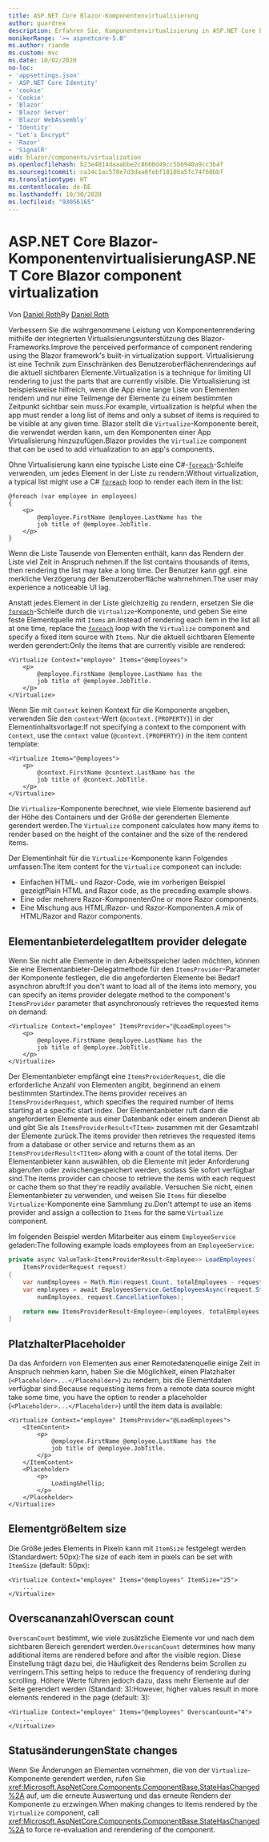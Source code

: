 ```yaml
---
title: ASP.NET Core Blazor-Komponentenvirtualisierung
author: guardrex
description: Erfahren Sie, Komponentenvirtualisierung in ASP.NET Core Blazor-Apps verwendet wird.
monikerRange: '>= aspnetcore-5.0'
ms.author: riande
ms.custom: mvc
ms.date: 10/02/2020
no-loc:
- 'appsettings.json'
- 'ASP.NET Core Identity'
- 'cookie'
- 'Cookie'
- 'Blazor'
- 'Blazor Server'
- 'Blazor WebAssembly'
- 'Identity'
- "Let's Encrypt"
- 'Razor'
- 'SignalR'
uid: blazor/components/virtualization
ms.openlocfilehash: b23e4814daaabbe2c8660d49cc5b6940a9cc3b4f
ms.sourcegitcommit: ca34c1ac578e7d3daa0febf1810ba5fc74f60bbf
ms.translationtype: HT
ms.contentlocale: de-DE
ms.lasthandoff: 10/30/2020
ms.locfileid: "93056165"
---
```

# <a name="aspnet-core-no-locblazor-component-virtualization"></a><span data-ttu-id="d6ec6-103">ASP.NET Core Blazor-Komponentenvirtualisierung</span><span class="sxs-lookup"><span data-stu-id="d6ec6-103">ASP.NET Core Blazor component virtualization</span></span>

<span data-ttu-id="d6ec6-104">Von [Daniel Roth](https://github.com/danroth27)</span><span class="sxs-lookup"><span data-stu-id="d6ec6-104">By [Daniel Roth](https://github.com/danroth27)</span></span>

<span data-ttu-id="d6ec6-105">Verbessern Sie die wahrgenommene Leistung von Komponentenrendering mithilfe der integrierten Virtualisierungsunterstützung des Blazor-Frameworks.</span><span class="sxs-lookup"><span data-stu-id="d6ec6-105">Improve the perceived performance of component rendering using the Blazor framework's built-in virtualization support.</span></span> <span data-ttu-id="d6ec6-106">Virtualisierung ist eine Technik zum Einschränken des Benutzeroberflächenrenderings auf die aktuell sichtbaren Elemente.</span><span class="sxs-lookup"><span data-stu-id="d6ec6-106">Virtualization is a technique for limiting UI rendering to just the parts that are currently visible.</span></span> <span data-ttu-id="d6ec6-107">Die Virtualisierung ist beispielsweise hilfreich, wenn die App eine lange Liste von Elementen rendern und nur eine Teilmenge der Elemente zu einem bestimmten Zeitpunkt sichtbar sein muss.</span><span class="sxs-lookup"><span data-stu-id="d6ec6-107">For example, virtualization is helpful when the app must render a long list of items and only a subset of items is required to be visible at any given time.</span></span> <span data-ttu-id="d6ec6-108">Blazor stellt die `Virtualize`-Komponente bereit, die verwendet werden kann, um den Komponenten einer App Virtualisierung hinzuzufügen.</span><span class="sxs-lookup"><span data-stu-id="d6ec6-108">Blazor provides the `Virtualize` component that can be used to add virtualization to an app's components.</span></span>

<span data-ttu-id="d6ec6-109">Ohne Virtualisierung kann eine typische Liste eine C#-[`foreach`](/dotnet/csharp/language-reference/keywords/foreach-in)-Schleife verwenden, um jedes Element in der Liste zu rendern:</span><span class="sxs-lookup"><span data-stu-id="d6ec6-109">Without virtualization, a typical list might use a C# [`foreach`](/dotnet/csharp/language-reference/keywords/foreach-in) loop to render each item in the list:</span></span>

```razor
@foreach (var employee in employees)
{
    <p>
        @employee.FirstName @employee.LastName has the 
        job title of @employee.JobTitle.
    </p>
}
```

<span data-ttu-id="d6ec6-110">Wenn die Liste Tausende von Elementen enthält, kann das Rendern der Liste viel Zeit in Anspruch nehmen.</span><span class="sxs-lookup"><span data-stu-id="d6ec6-110">If the list contains thousands of items, then rendering the list may take a long time.</span></span> <span data-ttu-id="d6ec6-111">Der Benutzer kann ggf. eine merkliche Verzögerung der Benutzeroberfläche wahrnehmen.</span><span class="sxs-lookup"><span data-stu-id="d6ec6-111">The user may experience a noticeable UI lag.</span></span>

<span data-ttu-id="d6ec6-112">Anstatt jedes Element in der Liste gleichzeitig zu rendern, ersetzen Sie die [`foreach`](/dotnet/csharp/language-reference/keywords/foreach-in)-Schleife durch die `Virtualize`-Komponente, und geben Sie eine feste Elementquelle mit `Items` an.</span><span class="sxs-lookup"><span data-stu-id="d6ec6-112">Instead of rendering each item in the list all at one time, replace the [`foreach`](/dotnet/csharp/language-reference/keywords/foreach-in) loop with the `Virtualize` component and specify a fixed item source with `Items`.</span></span> <span data-ttu-id="d6ec6-113">Nur die aktuell sichtbaren Elemente werden gerendert:</span><span class="sxs-lookup"><span data-stu-id="d6ec6-113">Only the items that are currently visible are rendered:</span></span>

```razor
<Virtualize Context="employee" Items="@employees">
    <p>
        @employee.FirstName @employee.LastName has the 
        job title of @employee.JobTitle.
    </p>
</Virtualize>
```

<span data-ttu-id="d6ec6-114">Wenn Sie mit `Context` keinen Kontext für die Komponente angeben, verwenden Sie den `context`-Wert (`@context.{PROPERTY}`) in der Elementinhaltsvorlage:</span><span class="sxs-lookup"><span data-stu-id="d6ec6-114">If not specifying a context to the component with `Context`, use the `context` value (`@context.{PROPERTY}`) in the item content template:</span></span>

```razor
<Virtualize Items="@employees">
    <p>
        @context.FirstName @context.LastName has the 
        job title of @context.JobTitle.
    </p>
</Virtualize>
```

<span data-ttu-id="d6ec6-115">Die `Virtualize`-Komponente berechnet, wie viele Elemente basierend auf der Höhe des Containers und der Größe der gerenderten Elemente gerendert werden.</span><span class="sxs-lookup"><span data-stu-id="d6ec6-115">The `Virtualize` component calculates how many items to render based on the height of the container and the size of the rendered items.</span></span>

<span data-ttu-id="d6ec6-116">Der Elementinhalt für die `Virtualize`-Komponente kann Folgendes umfassen:</span><span class="sxs-lookup"><span data-stu-id="d6ec6-116">The item content for the `Virtualize` component can include:</span></span>

* <span data-ttu-id="d6ec6-117">Einfachen HTML- und Razor-Code, wie im vorherigen Beispiel gezeigt</span><span class="sxs-lookup"><span data-stu-id="d6ec6-117">Plain HTML and Razor code, as the preceding example shows.</span></span>
* <span data-ttu-id="d6ec6-118">Eine oder mehrere Razor-Komponenten</span><span class="sxs-lookup"><span data-stu-id="d6ec6-118">One or more Razor components.</span></span>
* <span data-ttu-id="d6ec6-119">Eine Mischung aus HTML/Razor- und Razor-Komponenten.</span><span class="sxs-lookup"><span data-stu-id="d6ec6-119">A mix of HTML/Razor and Razor components.</span></span>

## <a name="item-provider-delegate"></a><span data-ttu-id="d6ec6-120">Elementanbieterdelegat</span><span class="sxs-lookup"><span data-stu-id="d6ec6-120">Item provider delegate</span></span>

<span data-ttu-id="d6ec6-121">Wenn Sie nicht alle Elemente in den Arbeitsspeicher laden möchten, können Sie eine Elementanbieter-Delegatmethode für den `ItemsProvider`-Parameter der Komponente festlegen, die die angeforderten Elemente bei Bedarf asynchron abruft:</span><span class="sxs-lookup"><span data-stu-id="d6ec6-121">If you don't want to load all of the items into memory, you can specify an items provider delegate method to the component's `ItemsProvider` parameter that asynchronously retrieves the requested items on demand:</span></span>

```razor
<Virtualize Context="employee" ItemsProvider="@LoadEmployees">
    <p>
        @employee.FirstName @employee.LastName has the 
        job title of @employee.JobTitle.
    </p>
</Virtualize>
```

<span data-ttu-id="d6ec6-122">Der Elementanbieter empfängt eine `ItemsProviderRequest`, die die erforderliche Anzahl von Elementen angibt, beginnend an einem bestimmten Startindex.</span><span class="sxs-lookup"><span data-stu-id="d6ec6-122">The items provider receives an `ItemsProviderRequest`, which specifies the required number of items starting at a specific start index.</span></span> <span data-ttu-id="d6ec6-123">Der Elementanbieter ruft dann die angeforderten Elemente aus einer Datenbank oder einem anderen Dienst ab und gibt Sie als `ItemsProviderResult<TItem>` zusammen mit der Gesamtzahl der Elemente zurück.</span><span class="sxs-lookup"><span data-stu-id="d6ec6-123">The items provider then retrieves the requested items from a database or other service and returns them as an `ItemsProviderResult<TItem>` along with a count of the total items.</span></span> <span data-ttu-id="d6ec6-124">Der Elementanbieter kann auswählen, ob die Elemente mit jeder Anforderung abgerufen oder zwischengespeichert werden, sodass Sie sofort verfügbar sind.</span><span class="sxs-lookup"><span data-stu-id="d6ec6-124">The items provider can choose to retrieve the items with each request or cache them so that they're readily available.</span></span> <span data-ttu-id="d6ec6-125">Versuchen Sie nicht, einen Elementanbieter zu verwenden, und weisen Sie `Items` für dieselbe `Virtualize`-Komponente eine Sammlung zu.</span><span class="sxs-lookup"><span data-stu-id="d6ec6-125">Don't attempt to use an items provider and assign a collection to `Items` for the same `Virtualize` component.</span></span>

<span data-ttu-id="d6ec6-126">Im folgenden Beispiel werden Mitarbeiter aus einem `EmployeeService` geladen:</span><span class="sxs-lookup"><span data-stu-id="d6ec6-126">The following example loads employees from an `EmployeeService`:</span></span>

```csharp
private async ValueTask<ItemsProviderResult<Employee>> LoadEmployees(
    ItemsProviderRequest request)
{
    var numEmployees = Math.Min(request.Count, totalEmployees - request.StartIndex);
    var employees = await EmployeesService.GetEmployeesAsync(request.StartIndex, 
        numEmployees, request.CancellationToken);

    return new ItemsProviderResult<Employee>(employees, totalEmployees);
}
```

## <a name="placeholder"></a><span data-ttu-id="d6ec6-127">Platzhalter</span><span class="sxs-lookup"><span data-stu-id="d6ec6-127">Placeholder</span></span>

<span data-ttu-id="d6ec6-128">Da das Anfordern von Elementen aus einer Remotedatenquelle einige Zeit in Anspruch nehmen kann, haben Sie die Möglichkeit, einen Platzhalter (`<Placeholder>...</Placeholder>`) zu rendern, bis die Elementdaten verfügbar sind:</span><span class="sxs-lookup"><span data-stu-id="d6ec6-128">Because requesting items from a remote data source might take some time, you have the option to render a placeholder (`<Placeholder>...</Placeholder>`) until the item data is available:</span></span>

```razor
<Virtualize Context="employee" ItemsProvider="@LoadEmployees">
    <ItemContent>
        <p>
            @employee.FirstName @employee.LastName has the 
            job title of @employee.JobTitle.
        </p>
    </ItemContent>
    <Placeholder>
        <p>
            Loading&hellip;
        </p>
    </Placeholder>
</Virtualize>
```

## <a name="item-size"></a><span data-ttu-id="d6ec6-129">Elementgröße</span><span class="sxs-lookup"><span data-stu-id="d6ec6-129">Item size</span></span>

<span data-ttu-id="d6ec6-130">Die Größe jedes Elements in Pixeln kann mit `ItemSize` festgelegt werden (Standardwert: 50px):</span><span class="sxs-lookup"><span data-stu-id="d6ec6-130">The size of each item in pixels can be set with `ItemSize` (default: 50px):</span></span>

```razor
<Virtualize Context="employee" Items="@employees" ItemSize="25">
    ...
</Virtualize>
```

## <a name="overscan-count"></a><span data-ttu-id="d6ec6-131">Overscananzahl</span><span class="sxs-lookup"><span data-stu-id="d6ec6-131">Overscan count</span></span>

<span data-ttu-id="d6ec6-132">`OverscanCount` bestimmt, wie viele zusätzliche Elemente vor und nach dem sichtbaren Bereich gerendert werden.</span><span class="sxs-lookup"><span data-stu-id="d6ec6-132">`OverscanCount` determines how many additional items are rendered before and after the visible region.</span></span> <span data-ttu-id="d6ec6-133">Diese Einstellung trägt dazu bei, die Häufigkeit des Renderns beim Scrollen zu verringern.</span><span class="sxs-lookup"><span data-stu-id="d6ec6-133">This setting helps to reduce the frequency of rendering during scrolling.</span></span> <span data-ttu-id="d6ec6-134">Höhere Werte führen jedoch dazu, dass mehr Elemente auf der Seite gerendert werden (Standard: 3):</span><span class="sxs-lookup"><span data-stu-id="d6ec6-134">However, higher values result in more elements rendered in the page (default: 3):</span></span>

```razor
<Virtualize Context="employee" Items="@employees" OverscanCount="4">
    ...
</Virtualize>
```

## <a name="state-changes"></a><span data-ttu-id="d6ec6-135">Statusänderungen</span><span class="sxs-lookup"><span data-stu-id="d6ec6-135">State changes</span></span>

<span data-ttu-id="d6ec6-136">Wenn Sie Änderungen an Elementen vornehmen, die von der `Virtualize`-Komponente gerendert werden, rufen Sie <xref:Microsoft.AspNetCore.Components.ComponentBase.StateHasChanged%2A> auf, um die erneute Auswertung und das erneute Rendern der Komponente zu erzwingen.</span><span class="sxs-lookup"><span data-stu-id="d6ec6-136">When making changes to items rendered by the `Virtualize` component, call <xref:Microsoft.AspNetCore.Components.ComponentBase.StateHasChanged%2A> to force re-evaluation and rerendering of the component.</span></span>
